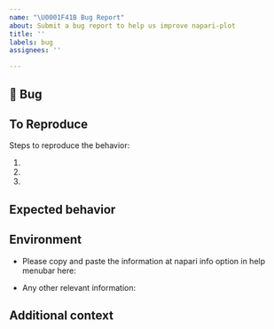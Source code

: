 ```yaml
---
name: "\U0001F41B Bug Report"
about: Submit a bug report to help us improve napari-plot
title: ''
labels: bug
assignees: ''

---
```


## 🐛 Bug

<!-- A clear and concise description of what the bug is. -->

## To Reproduce

Steps to reproduce the behavior:

1.
2.
3.

<!-- If you have a code sample, error messages, stack traces, please provide it here as well -->

## Expected behavior

<!-- A clear and concise description of what you expected to happen. -->

## Environment

 - Please copy and paste the information at napari info option in help menubar here:

 - Any other relevant information:

## Additional context

<!-- Add any other context about the problem here. -->
